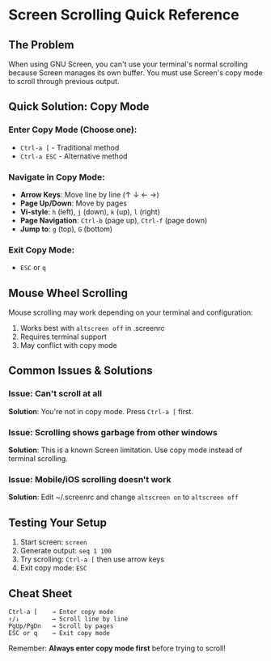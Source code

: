 # Screen Scrolling Quick Reference

## The Problem
When using GNU Screen, you can't use your terminal's normal scrolling because Screen manages its own buffer. You must use Screen's copy mode to scroll through previous output.

## Quick Solution: Copy Mode

### Enter Copy Mode (Choose one):
- `Ctrl-a [` - Traditional method
- `Ctrl-a ESC` - Alternative method

### Navigate in Copy Mode:
- **Arrow Keys**: Move line by line (↑ ↓ ← →)
- **Page Up/Down**: Move by pages
- **Vi-style**: `h` (left), `j` (down), `k` (up), `l` (right)
- **Page Navigation**: `Ctrl-b` (page up), `Ctrl-f` (page down)
- **Jump to**: `g` (top), `G` (bottom)

### Exit Copy Mode:
- `ESC` or `q`

## Mouse Wheel Scrolling

Mouse scrolling may work depending on your terminal and configuration:
1. Works best with `altscreen off` in .screenrc
2. Requires terminal support
3. May conflict with copy mode

## Common Issues & Solutions

### Issue: Can't scroll at all
**Solution**: You're not in copy mode. Press `Ctrl-a [` first.

### Issue: Scrolling shows garbage from other windows
**Solution**: This is a known Screen limitation. Use copy mode instead of terminal scrolling.

### Issue: Mobile/iOS scrolling doesn't work
**Solution**: Edit ~/.screenrc and change `altscreen on` to `altscreen off`

## Testing Your Setup

1. Start screen: `screen`
2. Generate output: `seq 1 100`
3. Try scrolling: `Ctrl-a [` then use arrow keys
4. Exit copy mode: `ESC`

## Cheat Sheet
```
Ctrl-a [    → Enter copy mode
↑/↓         → Scroll line by line  
PgUp/PgDn   → Scroll by pages
ESC or q    → Exit copy mode
```

Remember: **Always enter copy mode first** before trying to scroll!
